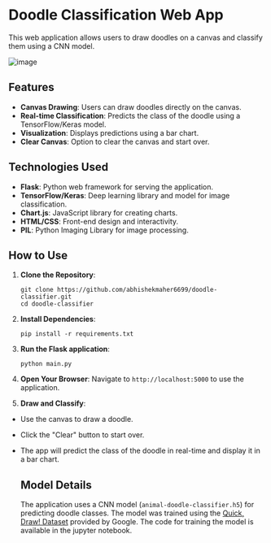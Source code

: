 # Doodle Classification Web App

This web application allows users to draw doodles on a canvas and classify them using a CNN model.

![image](https://github.com/abhishekmaher6699/doodle-classifier/assets/159910557/b5377493-a52e-4da5-8f41-402cb4d328c9)

## Features

- **Canvas Drawing**: Users can draw doodles directly on the canvas.
- **Real-time Classification**: Predicts the class of the doodle using a TensorFlow/Keras model.
- **Visualization**: Displays predictions using a bar chart.
- **Clear Canvas**: Option to clear the canvas and start over.

## Technologies Used

- **Flask**: Python web framework for serving the application.
- **TensorFlow/Keras**: Deep learning library and model for image classification.
- **Chart.js**: JavaScript library for creating charts.
- **HTML/CSS**: Front-end design and interactivity.
- **PIL**: Python Imaging Library for image processing.

## How to Use

1. **Clone the Repository**:
   
   ```
   git clone https://github.com/abhishekmaher6699/doodle-classifier.git
   cd doodle-classifier
   ```

3. **Install Dependencies**:
   
   ```
   pip install -r requirements.txt
   ```

5. **Run the Flask application**:
   
   ```
   python main.py
   ```

 7. **Open Your Browser**:
Navigate to `http://localhost:5000` to use the application.

8. **Draw and Classify**:
- Use the canvas to draw a doodle.
- Click the "Clear" button to start over.
- The app will predict the class of the doodle in real-time and display it in a bar chart.

  ## Model Details

   The application uses a CNN model (`animal-doodle-classifier.h5`) for predicting doodle classes. The model was trained using the [Quick, Draw! Dataset](https://github.com/googlecreativelab/quickdraw-dataset) provided by Google.
   The code for training the model is available in the jupyter notebook.

